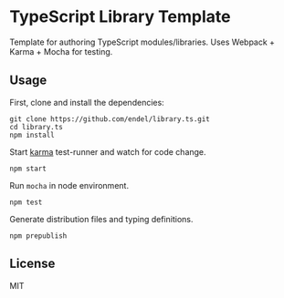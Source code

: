TypeScript Library Template
===

Template for authoring TypeScript modules/libraries. Uses Webpack + Karma +
Mocha for testing.

Usage
---

First, clone and install the dependencies:

```
git clone https://github.com/endel/library.ts.git
cd library.ts
npm install
```

Start [karma](https://github.com/karma-runner/karma) test-runner and watch for
code change.

```
npm start
```

Run `mocha` in node environment.

```
npm test
```

Generate distribution files and typing definitions.

```
npm prepublish
```

License
---

MIT
